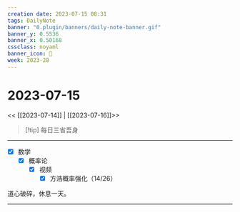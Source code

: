 ```yaml
---
creation date: 2023-07-15 08:31
tags: DailyNote
banner: "0.plugin/banners/daily-note-banner.gif"
banner_y: 0.5536
banner_x: 0.50168
cssclass: noyaml
banner_icon: 💌
week: 2023-28
---
```


# 2023-07-15

<< [[2023-07-14]] | [[2023-07-16]]>>


> [!tip] 每日三省吾身
> 

---

- [x] 数学
	- [x] 概率论
		- [x] 视频
			- [x] 方浩概率强化（14/26）

道心破碎，休息一天。

---
